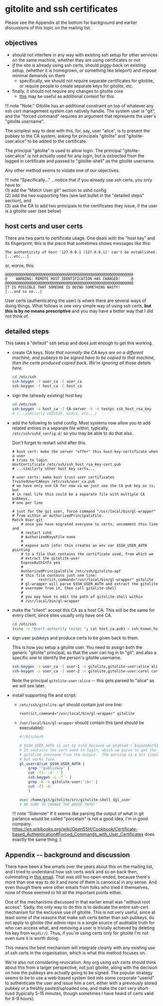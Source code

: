 # gitolite and ssh certificates

Please see the Appendix at the bottom for background and earlier discussions
of this topic on the mailing list.

## objectives

-   should not interfere in any way with existing ssh setup for other services
    on the same machine, whether they are using certificates or not
-   *if* the site is already using ssh certs, should piggy-back on existing
    setup, (whether it is homegrown, or something like teleport) and impose
    minimal demands on them
    -   specifically, we should not require separate certificates for
        gitoliite, or require people to create separate keys for gitolite, etc.
-   finally, it should not require any changes to gitolite core
    -   [this](https://gitolite.com/gitolite/ssh.html#but-but-you-have-all-that-ssh-stuff-in-gitolite)
        may be useful as additional context for this

!!! note "Note:"
    Gitolite has an additional constraint on top of whatever any ssh cert
    management system can natively handle.  The system user is "git", and the
    "forced command" requires an argument that represents the user's "gitolite
    username".

The simplest way to deal with this, for, say, user "alice", is to present the
pubkey to the CA system, asking for principals "gitolite" and
"gitolite-user:alice" to be added to the certificate.

The principal "gitolite" is used to allow login.  The principal
"gitolite-user:alice" is not actually used for any login, but is *extracted*
from the logged in certificate and passed to "gitolite-shell" as the gitolite
username.

Any other method seems to violate one of our objectives.

!!! note "Specifically..."
    ...notice that if you already use ssh certs, you only have to:  
    (1) add the "Match User git" section to sshd config  
    (2) add the two supporting files (see last bullet in the "detailed steps" section), and  
    (3) ask the CA to add two principals to the certificates they issue, if the user is a gitolite user (see below)

## host certs and user certs

There are two parts to certificate usage.  One deals with the "host key" and
its fingerprint; this is the piece that sometimes shows messages like this:

    The authenticity of host '127.0.0.1 (127.0.0.1)' can't be established.
    [...etc...]

or, worse, this:

    @@@@@@@@@@@@@@@@@@@@@@@@@@@@@@@@@@@@@@@@@@@@@@@@@@@@@@@@@@@
    @    WARNING: REMOTE HOST IDENTIFICATION HAS CHANGED!     @
    @@@@@@@@@@@@@@@@@@@@@@@@@@@@@@@@@@@@@@@@@@@@@@@@@@@@@@@@@@@
    IT IS POSSIBLE THAT SOMEONE IS DOING SOMETHING NASTY!
    [...and so on...]

User certs (authenticating the user) is where there are several ways of doing
things.  What follows is one very simple way of using ssh certs, **but this is
by no means prescriptive** and you may have a better way that I did not think
of.

## detailed steps

This takes a "default" ssh setup and does just enough to get this working.

-   create CA keys.  *Note that normally the CA keys are on a different
    machine, and pubkeys to be signed have to be copied to that machine, then
    the certs produced copied back.  We're ignoring all those details here.*

    ```bash
    cd /etc/ssh
    ssh-keygen -f user_ca -C user_ca
    ssh-keygen -f host_ca -C host_ca
    ```

-   sign the (already existing) host key

    ```bash
    cd /etc/ssh
    ssh-keygen -s host_ca -I CA-server -h -n testpc ssh_host_rsa_key
    # (...similarly ed25519, ecdsa, etc...)
    ```

-   add the following to sshd config.  Most systems now allow you to add
    related entries in a separate file within, typically,
    `/etc/ssh/sshd_config.d/` so you may be able to do that also.

    Don't forget to restart sshd after this.

    ```sshdconfig
    # host cert: make the server "offer" this host-key-certificate when a user
    # tries to login
    HostCertificate /etc/ssh/ssh_host_rsa_key-cert.pub
    # ...similarly other host key certs...

    # user certs: make host trust user certificates
    TrustedUserCAKeys /etc/ssh/user_ca.pub
    # we have only one CA for now so we just use the CA pub key as is, but
    # in real life this could be a separate file with multiple CA pubkeys,
    # one per line

    # just for the git user, force command "/usr/local/bin/gl-wrapper"
    # from within an AuthorizedPrincipalsFile.
    Match User git
        # once you have migrated everyone to certs, uncomment this line and
        # restart sshd
        # AuthorizedKeysFile none
        #
        # expose auth info: this creates an env var $SSH_USER_AUTH pointing
        # to a file that contains the certificate used, from which we
        # extract the gitolite-user
        ExposeAuthInfo yes
        #
        AuthorizedPrincipalsFile /etc/ssh/gitolite-apf
        # this file contains just one line:
        #       restrict,command="/usr/local/bin/gl-wrapper" gitolite
        # gl-wrapper will parse $SSH_USER_AUTH and extract the gitolite
        # username from it, then call gitolite-shell
        #
        # you may have to edit the path of gitolite-shell within
        # /usr/local/bin/gl-wrapper
    ```

-   make the "client" accept this CA as a host CA.  This will be the same for
    every client, since sites usually only have one CA.

    ```bash
    cd /etc/ssh
    (echo -n "@cert-authority testpc "; cat host_ca.pub) > ssh_known_hosts
    ```

-   sign user pubkeys and produce certs to be given back to them.

    This is how you setup a gitolite user.  You need to assign both the
    generic "gitolite" principal, so that the user can log in to "git", and
    also a specific one to identify the person's gitolite username.

    ```bash
    ssh-keygen -s user_ca -I user-1 -n gitolite,gitolite-user:alice alice.pub
    ssh-keygen -s user_ca -I user-2 -n gitolite,gitolite-user:carol carol.pub
    ```

    Note the principal `gitolite-user:alice` -- this gets parsed to "alice" as
    we will see later.

-   install supporting file and script:

    -   `/etc/ssh/gitolite-apf` should contain just one line:

        ```sshconfig
        restrict,command="/usr/local/bin/gl-wrapper" gitolite
        ```

    -   `/usr/local/bin/gl-wrapper` should contain this (and should be
        executable):

        ```bash
        #!/bin/bash

        # $SSH_USER_AUTH is set by sshd because we enabled \`ExposeAuthInfo\`.
        # It contains the cert used to login, which we parse to get the
        # gitolite username from the output.  The parsing is a bit simplistic
        # but works fine.
        gl_user=$(cat $SSH_USER_AUTH |
            grep '^publickey' |
            cut -f2- -d' ' |
            ssh-keygen -L -f - |
            grep -E -o gitolite-user:'\S+' |
            cut -f2 -d:
            )

        exec /home/git/gitolite/src/gitolite-shell $gl_user
        # BE SURE TO CHANGE THE ABOVE PATH!
        ```

    !!! note "Sidenote"
        If it seems like parsing the output of what in git parlance would be
        called "porcelain" is not a good idea, I'm in good company.
        <https://en.wikibooks.org/wiki/OpenSSH/Cookbook/Certificate-based_Authentication#Forced_Commands_with_User_Certificates>
        does exactly the same thing :)

## Appendix -- background and discussion

There have been a few emails over the years about this on the mailing list,
and I tried to understand how ssh certs work and so on back then, culminating
in [this email](https://groups.google.com/g/gitolite/c/XouuE3s3DMs/m/6_HbGJKzAgAJ).
That was still too open-ended, because there's more than one way to do it and
none of them is canonical in any sense.  And even though there were other
emails from folks who tried it themselves, none of those seemed to hit all the
important points either.

One of the mechanisms discussed in that earlier email was "without root
access".  Sadly, the only way to do this is to dedicate the entire ssh-cert
mechanism for the exclusive use of gitolite.  This is not very useful, since
at least some of the reasons that make ssh certs better than ssh pubkeys, do
not apply to gitolite (the admin repo is a single source of auditable truth
for who can access what, and removing a user is trivially achieved by deleting
his key from `keydir/`).  Thus, if you're using certs only for gitolite I'm
not even sure it is worth doing.

This means the best mechanism will integrate cleanly with any existing use of
ssh certs in the organisation, which is what this method focuses on.

We're also not considering revocation.  Any org using ssh certs should think
about this from a larger perspective, not just gitolite, along with the
decision on how the pubkeys are actually going to be signed.  The popular
strategy seems to be to use a web-based system tied into some corporate
"userid" to authenticate the user and issue him a cert, either with a
previously stored pubkey or a freshly pasted/uploaded one, and make the cert
very short-lived (typically 5-15 minutes, though sometimes I have heard of
certs valid for 8-9 hours).

